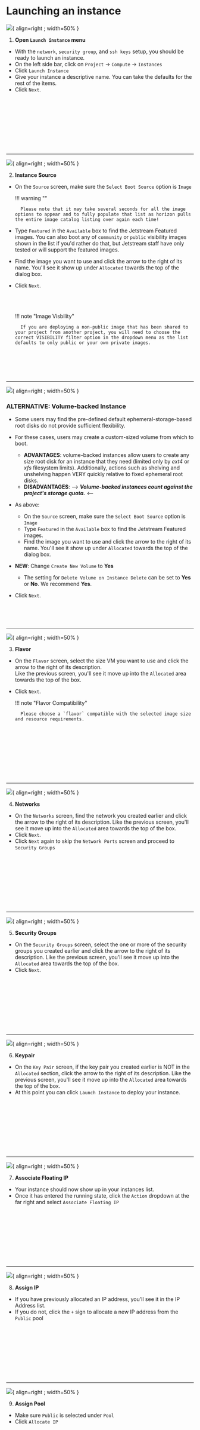 # Launching an instance

![](../../images/horizon_instance_launch.webp){ align=right ; width=50% }

1. **Open `Launch instance` menu**

* With the `network`, `security group`, and `ssh keys` setup, you should be ready to launch an instance.
* On the left side bar, click on `Project` → `Compute` →  `Instances`
* Click `Launch Instance`
* Give your instance a descriptive name. You can take the defaults for the rest of the items.
* Click `Next`.

</br></br></br></br></br></br></br></br>

---

![](../../images/horizon_instance_source.webp){ align=right ; width=50% }

2. **Instance Source**

* On the `Source` screen, make sure the `Select Boot Source` option is `Image`

    !!! warning ""

        Please note that it may take several seconds for all the image options to appear and to fully populate that list as horizon pulls the entire image catalog listing over again each time!

* Type `Featured` in the `Available` box to find the Jetstream Featured images. You can also boot any of `community` or `public` visibility images shown in the list if you'd rather do that, but Jetstream staff have only tested or will support the featured images.
* Find the image you want to use and click the arrow to the right of its name. You'll see it show up under `Allocated` towards the top of the dialog box.
* Click `Next`.</br></br></br></br>

    !!! note "Image Visbility"

        If you are deploying a non-public image that has been shared to your project from another project, you will need to choose the correct VISIBILITY filter option in the dropdown menu as the list defaults to only public or your own private images.

</br></br></br></br>

---
![](../../images/horizon_launch_volume_backed.png){ align=right ; width=50% }

### ALTERNATIVE: Volume-backed Instance

* Some users may find the pre-defined default ephemeral-storage-based root disks do not provide sufficient flexibility.
* For these cases, users may create a custom-sized volume from which to boot.
    * **ADVANTAGES**: volume-backed instances allow users to create any size root disk for an instance that they need (limited only by _ext4_ or _xfs_ filesystem limits). Additionally, actions such as shelving and unshelving happen VERY quickly relative to fixed ephemeral root disks.
    * **DISADVANTAGES**: --> ***Volume-backed instances count against the project's storage quota.*** <--
* As above:
    * On the `Source` screen, make sure the `Select Boot Source` option is `Image`
    * Type `Featured` in the `Available` box to find the Jetstream Featured images.
    * Find the image you want to use and click the arrow to the right of its name. You'll see it show up under `Allocated` towards the top of the dialog box.
* **NEW**: Change `Create New Volume` to **Yes**
    * The setting for `Delete Volume on Instance Delete` can be set to **Yes** or **No**. We recommend **Yes**.

* Click `Next`.

</br></br></br>

---

![](../../images/horizon_instance_flavor.webp){ align=right ; width=50% }

3. **Flavor**

* On the `Flavor` screen, select the size VM you want to use and click the arrow to the right of its description.</br>Like the previous screen, you'll see it move up into the `Allocated` area towards the top of the box.
* Click `Next`.

    !!! note "Flavor Compatibility"

        Please choose a `flavor` compatible with the selected image size and resource requirements.

</br></br></br></br></br></br></br></br>

---

![](../../images/horizon_instance_network.webp){ align=right ; width=50% }

4. **Networks**

* On the `Networks` screen, find the network you created earlier and click the arrow to the right of its description. Like the previous screen, you'll see it move up into the `Allocated` area towards the top of the box.
* Click `Next`.
* Click `Next` again to skip the `Network Ports` screen and proceed to `Security Groups`

</br></br></br></br></br></br></br></br>

---

![](../../images/horizon_instance_secgrp.webp){ align=right ; width=50% }

5. **Security Groups**

* On the `Security Groups` screen, select the one or more of the security groups you created earlier and click the arrow to the right of its description. Like the previous screen, you'll see it move up into the `Allocated` area towards the top of the box.
* Click `Next`.

</br></br></br></br></br></br></br></br>

---

![](../../images/horizon_instance_keypair.webp){ align=right ; width=50% }

6. **Keypair**

* On the `Key Pair` screen, if the key pair you created earlier is NOT in the `Allocated` section, click the arrow to the right of its description. Like the previous screen, you'll see it move up into the `Allocated` area towards the top of the box.
* At this point you can click `Launch Instance` to deploy your instance.

</br></br></br></br></br></br></br></br>

---

![](../../images/horizon_instance_float_IP.webp){ align=right ; width=50% }

7. **Associate Floating IP**

* Your instance should now show up in your instances list.
* Once it has entered the running state, click the `Action` dropdown at the far right and select `Associate Floating IP`

</br></br></br></br></br></br></br></br>

---

![](../../images/horizon_instance_select_IP.webp){ align=right ; width=50% }

8. **Assign IP**

* If you have previously allocated an IP address, you'll see it in the IP Address list.
* If you do not, click the `+` sign to allocate a new IP address from the `Public` pool

</br></br></br></br></br></br></br></br>

---

![](../../images/horizon_instance_pool_IP.webp){ align=right ; width=50% }

9. **Assign Pool**

* Make sure `Public` is selected under `Pool`
* Click `Allocate IP`

</br></br></br></br></br></br></br></br>

---

![](../../images/horizon_instance_assoc_IP.webp){ align=right ; width=50% }

10. **Choose IP**

* Note your new IP address and make sure it's the one you want to associate with the instance
* Note that the correct instance is selected under `Port to be associated`
* If all is well, click `Associate`

</br></br></br></br>

---

![](../../images/horizon_instance_test_IP.webp){ align=right ; width=50% }

11. **Test the connection**

* Please note that sometimes it takes a few seconds for the association to become active, depending on system load.
* Though this is normally quick, you can try pinging your new host from a remote machine: `ping -c 5 ip_address`

</br></br>

---

![](../../images/horizon_instance_ssh_IP.webp){ align=right ; width=50% }

12. **Try to `ssh` to your instance**

* If you chose a CentOS-based instance, your default user is `centos`
* If you chose an Ubuntu-based instance, your default user is `ubuntu`
* Access your new host with `ssh` from a remote machine
    * Example from a terminal-based ssh-client as on Linux or a Mac:</br>
    `ssh centos@your_ip_number` or </br>
    `ssh ubuntu@your_ip_number`
* Note that the first time you connect you'll get a request to verify that you're getting a new host key and making sure you want to connect

</br></br>

---

